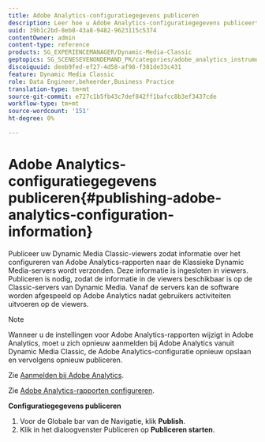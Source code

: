 ```yaml
---
title: Adobe Analytics-configuratiegegevens publiceren
description: Leer hoe u Adobe Analytics-configuratiegegevens publiceert.
uuid: 39b1c2bd-8eb8-43a8-9482-9623115c5374
contentOwner: admin
content-type: reference
products: SG_EXPERIENCEMANAGER/Dynamic-Media-Classic
geptopics: SG_SCENESEVENONDEMAND_PK/categories/adobe_analytics_instrumentation_kit
discoiquuid: deeb9fed-ef27-4d58-af98-f381de33c431
feature: Dynamic Media Classic
role: Data Engineer,beheerder,Business Practice
translation-type: tm+mt
source-git-commit: e727c1b5fb43c7def842ff1bafcc8b3ef3437cde
workflow-type: tm+mt
source-wordcount: '151'
ht-degree: 0%

---
```



# Adobe Analytics-configuratiegegevens publiceren{#publishing-adobe-analytics-configuration-information}

Publiceer uw Dynamic Media Classic-viewers zodat informatie over het configureren van Adobe Analytics-rapporten naar de Klassieke Dynamic Media-servers wordt verzonden. Deze informatie is ingesloten in viewers. Publiceren is nodig, zodat de informatie in de viewers beschikbaar is op de Classic-servers van Dynamic Media. Vanaf de servers kan de software worden afgespeeld op Adobe Analytics nadat gebruikers activiteiten uitvoeren op de viewers.

>[!NOTE]
>
>Wanneer u de instellingen voor Adobe Analytics-rapporten wijzigt in Adobe Analytics, moet u zich opnieuw aanmelden bij Adobe Analytics vanuit Dynamic Media Classic, de Adobe Analytics-configuratie opnieuw opslaan en vervolgens opnieuw publiceren.

Zie [Aanmelden bij Adobe Analytics](log-analytics.md#log_in_to_adobe_analytics).

Zie [Adobe Analytics-rapporten configureren](configuring-analytics-reports.md#configuring_adobe_analytics_reports).

**Configuratiegegevens publiceren**

1. Voor de Globale bar van de Navigatie, klik **Publish**.
1. Klik in het dialoogvenster Publiceren op **Publiceren starten**.

